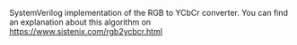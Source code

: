 SystemVerilog implementation of the RGB to YCbCr converter.
You can find an explanation about this algorithm on https://www.sistenix.com/rgb2ycbcr.html
